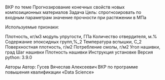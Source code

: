 ВКР по теме Прогнозирование конечных свойств новых композиционных материалов
Задача
Цель: спрогнозировать по входным параметрам значение прочности при растяжении в МПа

Используемые признаки:

Плотность, кг/м3
модуль упругости, ГПа
Количество отвердителя, м.%
Содержание эпоксидных групп,%_2
Температура вспышки, С_2
Поверхностная плотность, г/м2
Потребление смолы, г/м2
Угол нашивки, град
Шаг нашивки
Плотность нашивки
Инструкция установке
Версия python: 3.9.0


Авторы
Автор: Гусев Вячеслав Алексеевич
ВКР по программе повышения квалификации «Data Science»
